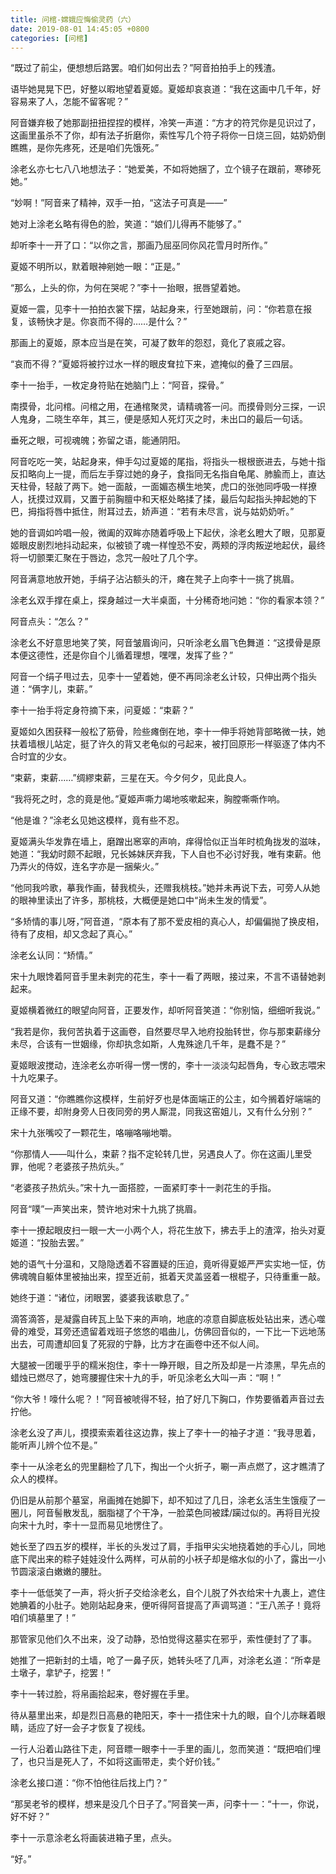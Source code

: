 ```yaml
---
title: 问棺-嫦娥应悔偷灵药（六）
date: 2019-08-01 14:45:05 +0800
categories: [问棺]
---
```


“既过了前尘，便想想后路罢。咱们如何出去？”阿音拍拍手上的残渣。

语毕她晃晃下巴，好整以暇地望着夏姬。夏姬却哀哀道：“我在这画中几千年，好容易来了人，怎能不留客呢？”

阿音嫌弃极了她那副扭扭捏捏的模样，冷笑一声道：“方才的符咒你是见识过了，这画里虽杀不了你，却有法子折磨你，索性写几个符子将你一日烧三回，姑奶奶倒瞧瞧，是你先疼死，还是咱们先饿死。”

涂老幺亦七七八八地想法子：“她爱美，不如将她捆了，立个镜子在跟前，寒碜死她。”

“妙啊！”阿音来了精神，双手一拍，“这法子可真是——”

她对上涂老幺略有得色的脸，笑道：“娘们儿得再不能够了。”

却听李十一开了口：“以你之言，那画乃屈巫同你风花雪月时所作。”

夏姬不明所以，默着眼神剜她一眼：“正是。”

“那么，上头的你，为何在哭呢？”李十一抬眼，抿唇望着她。

夏姬一震，见李十一拍拍衣裳下摆，站起身来，行至她跟前，问：“你若意在报复，该畅快才是。你哀而不得的……是什么？”

那画上的夏姬，原本应当是在笑，可凝了数年的怨怼，竟化了哀戚之容。

“哀而不得？”夏姬将被拧过水一样的眼皮耷拉下来，遮掩似的叠了三四层。

李十一抬手，一枚定身符贴在她脑门上：“阿音，探骨。”

南摸骨，北问棺。问棺之用，在通棺聚灵，请精魂答一问。而摸骨则分三探，一识人鬼身，二晓生卒年，其三，便是感知人死灯灭之时，未出口的最后一句话。

垂死之眼，可视魂魄；弥留之语，能通阴阳。

阿音吃吃一笑，站起身来，伸手勾过夏姬的尾指，将指头一根根嵌进去，与她十指反扣略向上一提，而后左手穿过她的身子，食指同无名指自龟尾、肺腧而上，直达天柱骨，轻敲了两下。她一面敲，一面媚态横生地笑，虎口的张弛同呼吸一样撩人，抚摸过双肩，又置于前胸膻中和天枢处略揉了揉，最后勾起指头抻起她的下巴，拇指将唇中抵住，附耳过去，娇声道：“若有未尽言，说与姑奶奶听。”

她的音调如吟唱一般，微阖的双眸亦随着呼吸上下起伏，涂老幺瞪大了眼，见那夏姬眼皮剧烈地抖动起来，似被锁了魂一样惶恐不安，两颊的浮肉叛逆地起伏，最终将一切颤栗汇聚在于唇边，念咒一般吐了几个字。

阿音满意地放开她，手绢子沾沾额头的汗，瘫在凳子上向李十一挑了挑眉。

涂老幺双手撑在桌上，探身越过一大半桌面，十分稀奇地问她：“你的看家本领？”

阿音点头：“怎么？”

涂老幺不好意思地笑了笑，阿音皱眉询问，只听涂老幺眉飞色舞道：“这摸骨是原本便这德性，还是你自个儿循着理想，嘿嘿，发挥了些？”

阿音一个绢子甩过去，见李十一望着她，便不再同涂老幺计较，只伸出两个指头道：“俩字儿，束薪。”

李十一抬手将定身符摘下来，问夏姬：“束薪？”

夏姬如久困获释一般松了筋骨，险些瘫倒在地，李十一伸手将她背部略微一扶，她扶着墙根儿站定，挺了许久的背又老龟似的弓起来，被打回原形一样驱逐了体内不合时宜的少女。

“束薪，束薪……”绸繆束薪，三星在天。今夕何夕，见此良人。

“我将死之时，念的竟是他。”夏姬声嘶力竭地咳嗽起来，胸膛嘶嘶作响。

“他是谁？”涂老幺见她这模样，竟有些不忍。

夏姬满头华发靠在墙上，磨蹭出窸窣的声响，痒得恰似正当年时梳角拢发的滋味，她道：“我幼时颇不起眼，兄长姊妹厌弃我，下人自也不必讨好我，唯有束薪。他乃弄火的侍奴，连名字亦是一捆柴火。”

“他同我吟歌，摹我作画，替我梳头，还赠我桃枝。”她并未再说下去，可旁人从她的眼神里读出了许多，那桃枝，大概便是她口中“尚未生发的情爱”。

“多矫情的事儿呀，”阿音道，“原本有了那不爱皮相的真心人，却偏偏抛了换皮相，待有了皮相，却又念起了真心。”

涂老幺认同：“矫情。”

宋十九眼馋着阿音手里未剥完的花生，李十一看了两眼，接过来，不言不语替她剥起来。

夏姬横着微红的眼望向阿音，正要发作，却听阿音笑道：“你别恼，细细听我说。”

“我若是你，我何苦执着于这画卷，自然要尽早入地府投胎转世，你与那束薪缘分未尽，合该有一世姻缘，你却执念如斯，人鬼殊途几千年，是蠢不是？”

夏姬眼波搅动，连涂老幺亦听得一愣一愣的，李十一淡淡勾起唇角，专心致志喂宋十九吃果子。

阿音又道：“你瞧瞧你这模样，生前好歹也是体面端正的公主，如今搁着好端端的正缘不要，却附身旁人日夜同旁的男人厮混，同我这窑姐儿，又有什么分别？”

宋十九张嘴咬了一颗花生，咯嘣咯嘣地嚼。

“你那情人——叫什么，束薪？指不定轮转几世，另遇良人了。你在这画儿里受罪，他呢？老婆孩子热炕头。”

“老婆孩子热炕头。”宋十九一面搭腔，一面紧盯李十一剥花生的手指。

阿音“噗”一声笑出来，赞许地对宋十九挑了挑眉。

李十一撩起眼皮扫一眼一大一小两个人，将花生放下，拂去手上的渣滓，抬头对夏姬道：“投胎去罢。”

她的语气十分温和，又隐隐透着不容置疑的压迫，竟听得夏姬严严实实地一怔，仿佛魂魄自躯体里被抽出来，捏至近前，抵着天灵盖竖着一根棍子，只待重重一敲。

她终于道：“诸位，闭眼罢，婆婆我该歇息了。”

滴答滴答，是凝露自砖瓦上坠下来的声响，地底的凉意自脚底板处钻出来，透心噬骨的难受，耳旁还遗留着戏班子悠悠的唱曲儿，仿佛回音似的，一下比一下远地荡出去，可周遭却回复了死寂的宁静，比方才在画卷中还不似人间。

大腿被一团暖乎乎的糯米抱住，李十一睁开眼，目之所及却是一片漆黑，早先点的蜡烛已燃尽了，她弯腰握住宋十九的手，听见涂老幺大叫一声：“啊！”

“你大爷！嚎什么呢？！”阿音被唬得不轻，拍了好几下胸口，作势要循着声音过去拧他。

涂老幺没了声儿，摸摸索索着往这边靠，挨上了李十一的袖子才道：“我寻思着，能听声儿辨个位不是。”

李十一从涂老幺的兜里翻检了几下，掏出一个火折子，唰一声点燃了，这才瞧清了众人的模样。

仍旧是从前那个墓室，帛画摊在她脚下，却不知过了几日，涂老幺活生生饿瘦了一圈儿，阿音髻散发乱，胭脂褪了个干净，一脸菜色同被蹂/躏过似的。再将目光投向宋十九时，李十一显而易见地愣住了。

她长至了四五岁的模样，半长的头发过了肩，手指甲尖尖地挠着她的手心儿，同地底下爬出来的粽子娃娃没什么两样，可从前的小袄子却是缩水似的小了，露出一小节圆滚滚白嫩嫩的腰肚。

李十一低低笑了一声，将火折子交给涂老幺，自个儿脱了外衣给宋十九裹上，遮住她腆着的小肚子。她刚站起身来，便听得阿音提高了声调骂道：“王八羔子！竟将咱们填墓里了！”

那管家见他们久不出来，没了动静，恐怕觉得这墓实在邪乎，索性便封了了事。

她推了一把新封的土墙，呛了一鼻子灰，她转头呸了几声，对涂老幺道：“所幸是土墩子，拿铲子，挖罢！”

李十一转过脸，将帛画拾起来，卷好握在手里。

待从墓里出来，却是烈日高悬的艳阳天，李十一捂住宋十九的眼，自个儿亦眯着眼睛，适应了好一会子才恢复了视线。

一行人沿着山路往下走，阿音瞟一眼李十一手里的画儿，忽而笑道：“既把咱们埋了，也只当是死人了，不如将这画带走，卖个好价钱。”

涂老幺接口道：“你不怕他往后找上门？”

“那吴老爷的模样，想来是没几个日子了。”阿音笑一声，问李十一：“十一，你说，好不好？”

李十一示意涂老幺将画装进箱子里，点头。

“好。”

